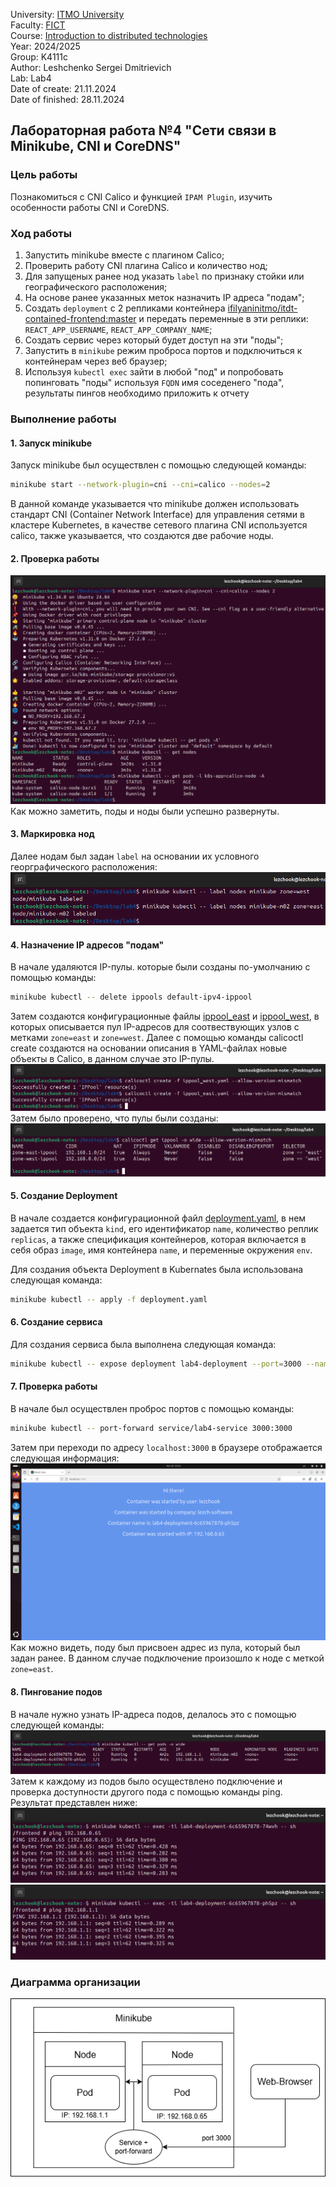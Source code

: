 University: [ITMO University](https://itmo.ru/ru/) \
Faculty: [FICT](https://fict.itmo.ru) \
Course: [Introduction to distributed technologies](https://github.com/itmo-ict-faculty/introduction-to-distributed-technologies) \
Year: 2024/2025 \
Group: K4111c \
Author: Leshchenko Sergei Dmitrievich \
Lab: Lab4 \
Date of create: 21.11.2024 \
Date of finished: 28.11.2024

## Лабораторная работа №4 "Сети связи в Minikube, CNI и CoreDNS"
### Цель работы

Познакомиться с CNI Calico и функцией `IPAM Plugin`, изучить особенности работы CNI и CoreDNS.

### Ход работы
1. Запустить minikube вместе с плагином Calico;
2. Проверить работу CNI плагина Calico и количество нод;
3. Для запущеных ранее нод указать `label` по признаку стойки или географического расположения;
4. На основе ранее указанных меток назначить IP адреса "подам";
5. Cоздать `deployment` с 2 репликами контейнера [ifilyaninitmo/itdt-contained-frontend:master](https://hub.docker.com/repository/docker/ifilyaninitmo/itdt-contained-frontend) и передать переменные в эти реплики: `REACT_APP_USERNAME`, `REACT_APP_COMPANY_NAME`;
6. Создать сервис через который будет доступ на эти "поды";
7. Запустить в `minikube` режим проброса портов и подключиться к контейнерам через веб браузер;
8. Используя `kubectl exec` зайти в любой "под" и попробовать попинговать "поды" используя `FQDN` имя соседенего "пода", результаты пингов необходимо приложить к отчету

### Выполнение работы
#### 1. Запуск minikube
Запуск minikube был осуществлен с помощью следующей команды:
```bash
minikube start --network-plugin=cni --cni=calico --nodes=2
```
В данной команде указывается что minikube должен использовать стандарт CNI (Container Network Interface) для управления сетями в кластере Kubernetes, в качестве сетевого плагина CNI используется calico, также указывается, что создаются две рабочие ноды.

#### 2. Проверка работы
![image](./images/start.png)
Как можно заметить, поды и ноды были успешно развернуты.

#### 3. Маркировка нод
Далее нодам был задан `label` на основании их условного георграфического расположения:
![image](./images/label.png)

#### 4. Назначение IP адресов "подам"
В начале удаляются IP-пулы. которые были созданы по-умолчанию с помощью команды:
```bash
minikube kubectl -- delete ippools default-ipv4-ippool
```

Затем создаются конфигурационные файлы [ippool_east](ippool_east.yaml) и [ippool_west](ippool_west.yaml), в которых описывается пул IP-адресов для соотвествующих узлов с метками `zone=east` и `zone=west`. Далее с помощью команды calicoctl create создаются на основании описания в YAML-файлах новые объекты в Calico, в данном случае это IP-пулы.
![image](./images/ippool.png)
Затем было проверено, что пулы были созданы:
![image](./images/get_pools.png)

#### 5. Создание Deployment
В начале создается конфигурационной файл [deployment.yaml](./deployment.yaml), в нем задается тип объекта `kind`, его идентификатор `name`, количество реплик `replicas`, а также спецификация контейнеров, которая включается в себя образ `image`, имя контейнера `name`, и переменные окружения `env`.

Для создания объекта Deployment в Kubernates была использована следующая команда:
```bash
minikube kubectl -- apply -f deployment.yaml
```

#### 6. Cоздание сервиса
Для создания сервиса была выполнена следующая команда:
```bash
minikube kubectl -- expose deployment lab4-deployment --port=3000 --name=lab4-service --type=ClusterIP
```
#### 7. Проверка работы
В начале был осуществлен проброс портов с помощью команды:
```bash
minikube kubectl -- port-forward service/lab4-service 3000:3000
```
Затем при переходи по адресу `localhost:3000` в браузере отображается следующая информация:
![image](./images/browser.png)
Как можно видеть, поду был присвоен адрес из пула, который был задан ранее. В данном случае подключение произошло к ноде с меткой `zone=east`.

#### 8. Пингование подов
В начале нужно узнать IP-адреса подов, делалось это с помощью следующей команды:
![image](./images/get_ips.png)
Затем к каждому из подов было осуществлено подключение и проверка доступности другого пода с помощью команды ping. Результат представлен ниже:
![image](./images/ping_1.png)
![image](./images/ping_2.png)

### Диаграмма организации
![image](./images/laba4.png)